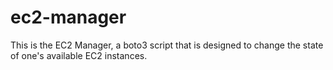 # ec2-manager
This is the EC2 Manager, a boto3 script that is designed to change the state of one's available EC2 instances.
